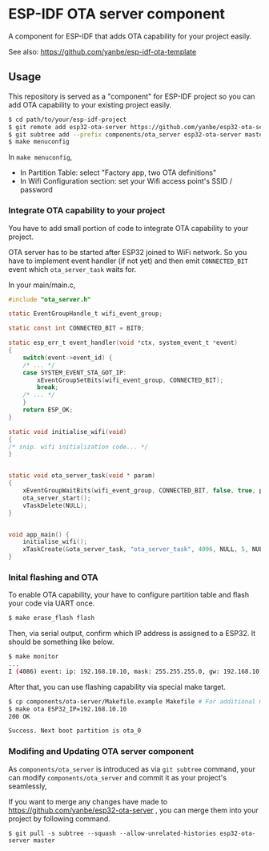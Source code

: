 # ESP-IDF OTA server component

A component for ESP-IDF that adds OTA capability for your project easily.

See also: https://github.com/yanbe/esp-idf-ota-template

## Usage

This repository is served as a "component" for ESP-IDF project so you can add OTA capability to your existing project easily.

```sh
$ cd path/to/your/esp-idf-project
$ git remote add esp32-ota-server https://github.com/yanbe/esp32-ota-server.git
$ git subtree add --prefix components/ota_server esp32-ota-server master --squash
$ make menuconfig
```

In `make menuconfig`,

* In Partition Table: select "Factory app, two OTA definitions"
* In Wifi Configuration section: set your Wifi access point's SSID / password

### Integrate OTA capability to your project

You have to add small portion of code to integrate OTA capability to your project.

OTA server has to be started after ESP32 joined to WiFi network. So you have to
implement event handler (if not yet) and then emit `CONNECTED_BIT` event
which `ota_server_task` waits for.

In your main/main.c,

```c
#include "ota_server.h"

static EventGroupHandle_t wifi_event_group;

static const int CONNECTED_BIT = BIT0;

static esp_err_t event_handler(void *ctx, system_event_t *event)
{
    switch(event->event_id) {
    /* ... */
    case SYSTEM_EVENT_STA_GOT_IP:
        xEventGroupSetBits(wifi_event_group, CONNECTED_BIT);
        break;
    /* ... */
    }
    return ESP_OK;
}

static void initialise_wifi(void)
{
/* snip. wifi initialization code... */
}


static void ota_server_task(void * param)
{
    xEventGroupWaitBits(wifi_event_group, CONNECTED_BIT, false, true, portMAX_DELAY);
    ota_server_start();
    vTaskDelete(NULL);
}


void app_main() {
    initialise_wifi();
    xTaskCreate(&ota_server_task, "ota_server_task", 4096, NULL, 5, NULL);
}

```

### Inital flashing and OTA

To enable OTA capability, your have to configure partition table and flash your code via UART once.

```sh
$ make erase_flash flash
```

Then, via serial output, confirm which IP address is assigned to a ESP32. It should be something like below.

```sh
$ make monitor
...
I (4086) event: ip: 192.168.10.10, mask: 255.255.255.0, gw: 192.168.10.1
```

After that, you can use flashing capability via special make target.

```sh
$ cp components/ota-server/Makefile.example Makefile # For additional make target "ota"
$ make ota ESP32_IP=192.168.10.10
200 OK

Success. Next boot partition is ota_0
```

### Modifing and Updating OTA server component

As `components/ota_server` is introduced as via `git subtree` command, your can modify `components/ota_server`
and commit it as your project's seamlessly,

If you want to merge any changes have made to https://github.com/yanbe/esp32-ota-server ,
you can merge them into your project by following command.
```
$ git pull -s subtree --squash --allow-unrelated-histories esp32-ota-server master
```
